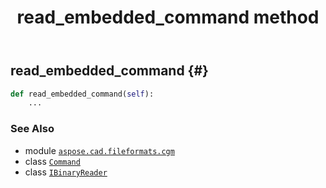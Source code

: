 ﻿---
title: read_embedded_command method
second_title: Aspose.CAD for Python via .NET API References
description: 
type: docs
weight: 90
url: /python-net/aspose.cad.fileformats.cgm/ibinaryreader/read_embedded_command/
is_root: false
---

## read_embedded_command {#}





```python
def read_embedded_command(self):
    ...
```





### See Also
* module [`aspose.cad.fileformats.cgm`](../../)
* class [`Command`](/cad/python-net/aspose.cad.fileformats.cgm.commands/command)
* class [`IBinaryReader`](/cad/python-net/aspose.cad.fileformats.cgm/ibinaryreader)
